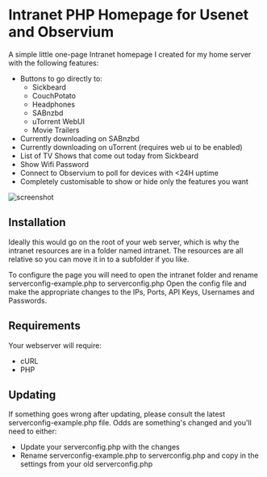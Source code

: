 Intranet PHP Homepage for Usenet and Observium
====

A simple little one-page Intranet homepage I created for my home server with the following features:

* Buttons to go directly to:
	* Sickbeard
	* CouchPotato
	* Headphones
	* SABnzbd
	* uTorrent WebUI
	* Movie Trailers
* Currently downloading on SABnzbd
* Currently downloading on uTorrent (requires web ui to be enabled)
* List of TV Shows that come out today from Sickbeard
* Show Wifi Password
* Connect to Observium to poll for devices with <24H uptime
* Completely customisable to show or hide only the features you want

![screenshot](URL)

## Installation

Ideally this would go on the root of your web server, which is why the intranet resources are in a folder named intranet. The resources are all relative so you can move it in to a subfolder if you like.

To configure the page you will need to open the intranet folder and rename serverconfig-example.php to serverconfig.php
Open the config file and make the appropriate changes to the IPs, Ports, API Keys, Usernames and Passwords.

## Requirements

Your webserver will require:

* cURL 
* PHP 

## Updating

If something goes wrong after updating, please consult the latest serverconfig-example.php file. Odds are something's changed and you'll need to either:

* Update your serverconfig.php with the changes  
* Rename serverconfig-example.php to serverconfig.php and copy in the settings from your old serverconfig.php  
